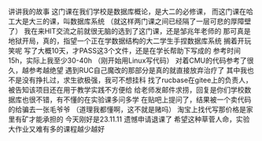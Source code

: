讲讲我的故事
这门课在我们学校是数据库概论，是大二的必修课，
而这门课在哈工大是大三的课，叫数据库系统
（就这样两门课之间已经隔了一层可悲的厚障壁了）
我在来HIT交流之前就很无脑的选到了这门课，还是邹兆年老师的
那可真是地狱开局，真的，指望一个正在学数据结构的大二学生手捏数据库系统
搁着开玩笑呢
写了大概10天，才PASS这3个文件，还是在学长帮助下写成的
参考时间15h，实际上我至少30-40h
（刚开始用Linux写代码）
对着CMU的代码参考了很久，越参考越绝望
遇到RUC自己魔改的那部分是真的就直接放弃治疗了
其中我也不是没有挣扎过，求生欲极强，我可不想挂科
找了rucbase在gitee上的负责人，被告知该项目还在用于教学实践不方便给
给老师发邮件求捞，回复是你们学校数据库也很不错，有不懂的在实验课多问多学
在贴吧上提问了，结果被一个卖代码的给骗去一张毛爷爷
（道理我都懂啊，这不就是赌吗）
淘宝上找代写那价格是家里有矿才能承担的
今天刚好是23.11.11
遗憾申请退课了
希望这种草菅人命，实验大作业又难有多的课程越少越好
